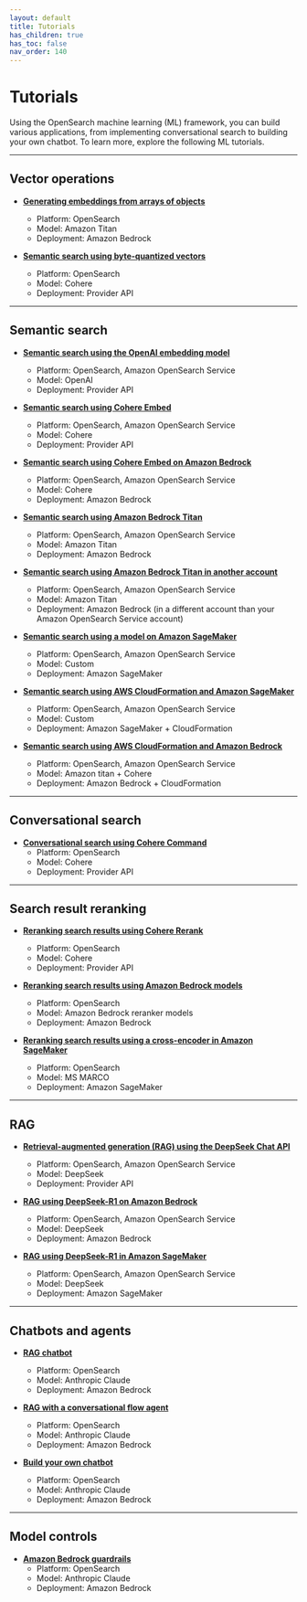 ```yaml
---
layout: default
title: Tutorials
has_children: true
has_toc: false
nav_order: 140
---
```


# Tutorials

Using the OpenSearch machine learning (ML) framework, you can build various applications, from implementing conversational search to building your own chatbot. To learn more, explore the following ML tutorials.

---

## Vector operations  
- [**Generating embeddings from arrays of objects**]({{site.url}}{{site.baseurl}}/ml-commons-plugin/tutorials/vector-operations/generate-embeddings/)
  - Platform: OpenSearch
  - Model: Amazon Titan  
  - Deployment: Amazon Bedrock  

- [**Semantic search using byte-quantized vectors**]({{site.url}}{{site.baseurl}}/ml-commons-plugin/tutorials/vector-operations/semantic-search-byte-vectors/) 
  - Platform: OpenSearch
  - Model: Cohere  
  - Deployment: Provider API  

---

## Semantic search  
- [**Semantic search using the OpenAI embedding model**]({{site.url}}{{site.baseurl}}/ml-commons-plugin/tutorials/semantic-search/semantic-search-openai/)
  - Platform: OpenSearch, Amazon OpenSearch Service
  - Model: OpenAI  
  - Deployment: Provider API  

- [**Semantic search using Cohere Embed**]({{site.url}}{{site.baseurl}}/ml-commons-plugin/tutorials/semantic-search/semantic-search-cohere/)  
  - Platform: OpenSearch, Amazon OpenSearch Service
  - Model: Cohere  
  - Deployment: Provider API  

- [**Semantic search using Cohere Embed on Amazon Bedrock**]({{site.url}}{{site.baseurl}}/ml-commons-plugin/tutorials/semantic-search/semantic-search-bedrock-cohere/)  
  - Platform: OpenSearch, Amazon OpenSearch Service
  - Model: Cohere  
  - Deployment: Amazon Bedrock  

- [**Semantic search using Amazon Bedrock Titan**]({{site.url}}{{site.baseurl}}/ml-commons-plugin/tutorials/semantic-search/semantic-search-bedrock-titan/)  
  - Platform: OpenSearch, Amazon OpenSearch Service
  - Model: Amazon Titan  
  - Deployment: Amazon Bedrock  

- [**Semantic search using Amazon Bedrock Titan in another account**]({{site.url}}{{site.baseurl}}/ml-commons-plugin/tutorials/semantic-search/semantic-search-bedrock-titan-other/)  
  - Platform: OpenSearch, Amazon OpenSearch Service
  - Model: Amazon Titan  
  - Deployment: Amazon Bedrock (in a different account than your Amazon OpenSearch Service account)  

- [**Semantic search using a model on Amazon SageMaker**]({{site.url}}{{site.baseurl}}/ml-commons-plugin/tutorials/semantic-search/semantic-search-sagemaker/)  
  - Platform: OpenSearch, Amazon OpenSearch Service
  - Model: Custom  
  - Deployment: Amazon SageMaker  

- [**Semantic search using AWS CloudFormation and Amazon SageMaker**]({{site.url}}{{site.baseurl}}/ml-commons-plugin/tutorials/semantic-search/semantic-search-cfn-sagemaker/)  
  - Platform: OpenSearch, Amazon OpenSearch Service
  - Model: Custom  
  - Deployment: Amazon SageMaker + CloudFormation  

- [**Semantic search using AWS CloudFormation and Amazon Bedrock**]({{site.url}}{{site.baseurl}}/ml-commons-plugin/tutorials/semantic-search/semantic-search-cfn-bedrock/)  
  - Platform: OpenSearch, Amazon OpenSearch Service
  - Model: Amazon titan + Cohere  
  - Deployment: Amazon Bedrock + CloudFormation  

---

## Conversational search  
- [**Conversational search using Cohere Command**]({{site.url}}{{site.baseurl}}/ml-commons-plugin/tutorials/conversational-search/conversational-search-cohere/)  
  - Platform: OpenSearch
  - Model: Cohere  
  - Deployment: Provider API  

---

## Search result reranking  
- [**Reranking search results using Cohere Rerank**]({{site.url}}{{site.baseurl}}/ml-commons-plugin/tutorials/reranking/reranking-cohere/)  
  - Platform: OpenSearch
  - Model: Cohere  
  - Deployment: Provider API  

- [**Reranking search results using Amazon Bedrock models**]({{site.url}}{{site.baseurl}}/ml-commons-plugin/tutorials/reranking/reranking-bedrock/)  
  - Platform: OpenSearch
  - Model: Amazon Bedrock reranker models  
  - Deployment: Amazon Bedrock  

- [**Reranking search results using a cross-encoder in Amazon SageMaker**]({{site.url}}{{site.baseurl}}/ml-commons-plugin/tutorials/reranking/reranking-cross-encoder/)  
  - Platform: OpenSearch
  - Model: MS MARCO  
  - Deployment: Amazon SageMaker  

---

## RAG
- [**Retrieval-augmented generation (RAG) using the DeepSeek Chat API**]({{site.url}}{{site.baseurl}}/ml-commons-plugin/tutorials/rag/rag-deepseek-chat/)  
  - Platform: OpenSearch, Amazon OpenSearch Service
  - Model: DeepSeek  
  - Deployment: Provider API  

- [**RAG using DeepSeek-R1 on Amazon Bedrock**]({{site.url}}{{site.baseurl}}/ml-commons-plugin/tutorials/rag/rag-deepseek-r1-bedrock/)  
  - Platform: OpenSearch, Amazon OpenSearch Service
  - Model: DeepSeek  
  - Deployment: Amazon Bedrock  

- [**RAG using DeepSeek-R1 in Amazon SageMaker**]({{site.url}}{{site.baseurl}}/ml-commons-plugin/tutorials/rag/rag-deepseek-r1-sagemaker/)
  - Platform: OpenSearch, Amazon OpenSearch Service  
  - Model: DeepSeek  
  - Deployment: Amazon SageMaker  

---

## Chatbots and agents  
- [**RAG chatbot**]({{site.url}}{{site.baseurl}}/ml-commons-plugin/tutorials/chatbots/rag-chatbot/)  
  - Platform: OpenSearch
  - Model: Anthropic Claude  
  - Deployment: Amazon Bedrock  

- [**RAG with a conversational flow agent**]({{site.url}}{{site.baseurl}}/ml-commons-plugin/tutorials/chatbots/rag-conversational-agent/)  
  - Platform: OpenSearch
  - Model: Anthropic Claude  
  - Deployment: Amazon Bedrock  

- [**Build your own chatbot**]({{site.url}}{{site.baseurl}}/ml-commons-plugin/tutorials/chatbots/build-chatbot/)  
  - Platform: OpenSearch
  - Model: Anthropic Claude  
  - Deployment: Amazon Bedrock  

---

## Model controls  
- [**Amazon Bedrock guardrails**]({{site.url}}{{site.baseurl}}/ml-commons-plugin/tutorials/model-controls/bedrock-guardrails/)  
  - Platform: OpenSearch
  - Model: Anthropic Claude  
  - Deployment: Amazon Bedrock  
